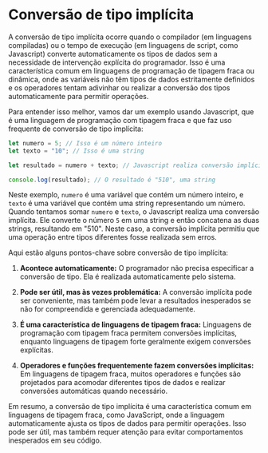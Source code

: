 # Conversão de tipo implícita

A conversão de tipo implícita ocorre quando o compilador (em linguagens compiladas) ou o tempo de execução (em linguagens de script, como Javascript) converte automaticamente os tipos de dados sem a necessidade de intervenção explícita do programador. Isso é uma característica comum em linguagens de programação de tipagem fraca ou dinâmica, onde as variáveis não têm tipos de dados estritamente definidos e os operadores tentam adivinhar ou realizar a conversão dos tipos automaticamente para permitir operações.

Para entender isso melhor, vamos dar um exemplo usando Javascript, que é uma linguagem de programação com tipagem fraca e que faz uso frequente de conversão de tipo implícita:

```javascript
let numero = 5; // Isso é um número inteiro
let texto = "10"; // Isso é uma string

let resultado = numero + texto; // Javascript realiza conversão implícita aqui

console.log(resultado); // O resultado é "510", uma string
```

Neste exemplo, `numero` é uma variável que contém um número inteiro, e `texto` é uma variável que contém uma string representando um número. Quando tentamos somar `numero` e `texto`, o Javascript realiza uma conversão implícita. Ele converte o número `5` em uma string e então concatena as duas strings, resultando em "510". Neste caso, a conversão implícita permitiu que uma operação entre tipos diferentes fosse realizada sem erros.

Aqui estão alguns pontos-chave sobre conversão de tipo implícita:

1. **Acontece automaticamente:** O programador não precisa especificar a conversão de tipo. Ela é realizada automaticamente pelo sistema.

2. **Pode ser útil, mas às vezes problemática:** A conversão implícita pode ser conveniente, mas também pode levar a resultados inesperados se não for compreendida e gerenciada adequadamente.

3. **É uma característica de linguagens de tipagem fraca:** Linguagens de programação com tipagem fraca permitem conversões implícitas, enquanto linguagens de tipagem forte geralmente exigem conversões explícitas.

4. **Operadores e funções frequentemente fazem conversões implícitas:** Em linguagens de tipagem fraca, muitos operadores e funções são projetados para acomodar diferentes tipos de dados e realizar conversões automáticas quando necessário.

Em resumo, a conversão de tipo implícita é uma característica comum em linguagens de tipagem fraca, como JavaScript, onde a linguagem automaticamente ajusta os tipos de dados para permitir operações. Isso pode ser útil, mas também requer atenção para evitar comportamentos inesperados em seu código.
